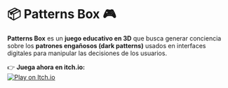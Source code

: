 # 📦 Patterns Box 🎮

**Patterns Box** es un **juego educativo en 3D** que busca generar conciencia sobre los **patrones engañosos (dark patterns)** usados en interfaces digitales para manipular las decisiones de los usuarios.  

👉 **Juega ahora en itch.io:**  
[![Play on Itch.io](https://img.shields.io/badge/Play%20on-Itch.io-red?style=for-the-badge&logo=itch.io)](https://multrinity.itch.io/patterns-box)
